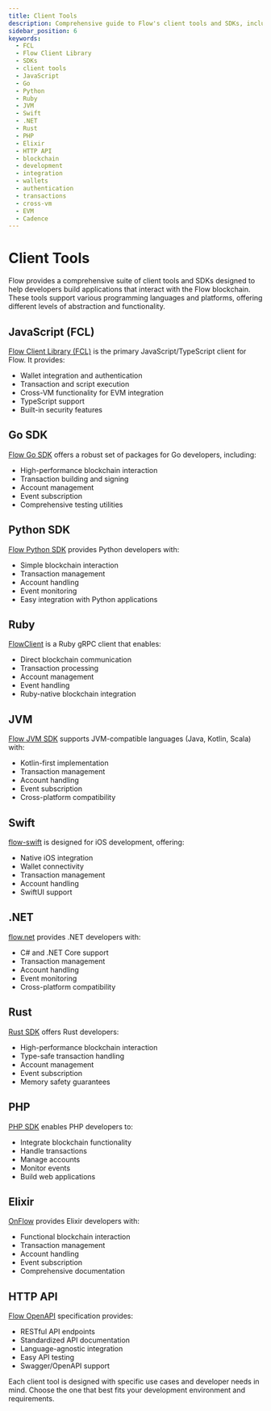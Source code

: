 ```yaml
---
title: Client Tools
description: Comprehensive guide to Flow's client tools and SDKs, including FCL-JS, Go SDK, and various language-specific implementations for interacting with the Flow blockchain.
sidebar_position: 6
keywords:
  - FCL
  - Flow Client Library
  - SDKs
  - client tools
  - JavaScript
  - Go
  - Python
  - Ruby
  - JVM
  - Swift
  - .NET
  - Rust
  - PHP
  - Elixir
  - HTTP API
  - blockchain
  - development
  - integration
  - wallets
  - authentication
  - transactions
  - cross-vm
  - EVM
  - Cadence
---
```


# Client Tools

Flow provides a comprehensive suite of client tools and SDKs designed to help developers build applications that interact with the Flow blockchain. These tools support various programming languages and platforms, offering different levels of abstraction and functionality.

## JavaScript (FCL)

[Flow Client Library (FCL)] is the primary JavaScript/TypeScript client for Flow. It provides:

- Wallet integration and authentication
- Transaction and script execution
- Cross-VM functionality for EVM integration
- TypeScript support
- Built-in security features

## Go SDK

[Flow Go SDK] offers a robust set of packages for Go developers, including:

- High-performance blockchain interaction
- Transaction building and signing
- Account management
- Event subscription
- Comprehensive testing utilities

## Python SDK

[Flow Python SDK] provides Python developers with:

- Simple blockchain interaction
- Transaction management
- Account handling
- Event monitoring
- Easy integration with Python applications

## Ruby

[FlowClient] is a Ruby gRPC client that enables:

- Direct blockchain communication
- Transaction processing
- Account management
- Event handling
- Ruby-native blockchain integration

## JVM

[Flow JVM SDK] supports JVM-compatible languages (Java, Kotlin, Scala) with:

- Kotlin-first implementation
- Transaction management
- Account handling
- Event subscription
- Cross-platform compatibility

## Swift

[flow-swift] is designed for iOS development, offering:

- Native iOS integration
- Wallet connectivity
- Transaction management
- Account handling
- SwiftUI support

## .NET

[flow.net] provides .NET developers with:

- C# and .NET Core support
- Transaction management
- Account handling
- Event monitoring
- Cross-platform compatibility

## Rust

[Rust SDK] offers Rust developers:

- High-performance blockchain interaction
- Type-safe transaction handling
- Account management
- Event subscription
- Memory safety guarantees

## PHP

[PHP SDK] enables PHP developers to:

- Integrate blockchain functionality
- Handle transactions
- Manage accounts
- Monitor events
- Build web applications

## Elixir

[OnFlow] provides Elixir developers with:

- Functional blockchain interaction
- Transaction management
- Account handling
- Event subscription
- Comprehensive documentation

## HTTP API

[Flow OpenAPI] specification provides:

- RESTful API endpoints
- Standardized API documentation
- Language-agnostic integration
- Easy API testing
- Swagger/OpenAPI support

Each client tool is designed with specific use cases and developer needs in mind. Choose the one that best fits your development environment and requirements.

[Flow Client Library (FCL)]: ./fcl-js/index.md
[Flow Go SDK]: ./flow-go-sdk/index.md
[Flow Python SDK]: https://github.com/janezpodhostnik/flow-py-sdk
[FlowClient]: https://github.com/glucode/flow_client
[Flow JVM SDK]: https://github.com/onflow/flow-jvm-sdk
[flow-swift]: https://github.com/Outblock/flow-swift
[flow.net]: https://github.com/tyronbrand/flow.net
[Rust SDK]: https://github.com/fee1-dead/flow.rs
[PHP SDK]: https://github.com/mayvenstudios/flow-php-sdk
[OnFlow]: https://github.com/nkezhaya/on_flow
[Flow OpenAPI]: /http-api